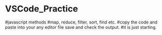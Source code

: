 # VSCode_Practice
#javascript methods
#map, reduce, filter, sort, find etc.
#copy the code and paste into your any editor file save and check the output.
#it is just starting.
